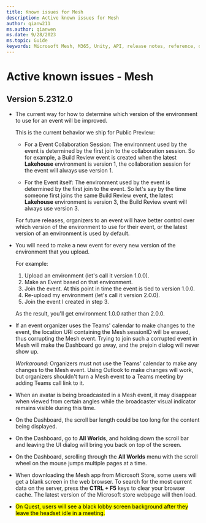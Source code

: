 ```yaml
---
title: Known issues for Mesh
description: Active known issues for Mesh
author: qianw211    
ms.author: qianwen
ms.date: 9/28/2023
ms.topic: Guide
keywords: Microsoft Mesh, M365, Unity, API, release notes, reference, documentation, features, performance
---
```


# Active known issues - Mesh

## Version 5.2312.0

* The current way for how to determine which version of the environment to use for an event will be improved.

    This is the current behavior we ship for Public Preview:

    * For a Event Collaboration Session:  The environment used by the event is determined by the first join to the collaboration session. So for example, a Build Review event is created when the latest **Lakehouse** environment is version 1, the collaboration session for the event will always use version 1.

    * For the Event itself: The environment used by the event is determined by the first join to the event.  So let's say by the time someone first joins the same Build Review event, the latest **Lakehouse** environment is version 3, the Build Review event will always use version 3.

    For future releases, organizers to an event will have better control over which version of the environment to use for their event, or the latest version of an environment is used by default. 

* You will need to make a new event for every new version of the environment that you upload.

    For example:

    1. Upload an environment (let's call it version 1.0.0).
    2. Make an Event based on that environment.
    3. Join the event. At this point in time the event is tied to version 1.0.0.
    4. Re-upload my environment (let's call it version 2.0.0).
    5. Join the event I created in step 3.

    As the result, you'll get environment 1.0.0 rather than 2.0.0.

* If an event organizer uses the Teams' calendar to make changes to the event, the location URI containing the Mesh sessionID will be erased, thus corrupting the Mesh event. Trying to join such a corrupted event in Mesh will make the Dashboard go away, and the prejoin dialog will never show up.

    *Workaround:* Organizers must not use the Teams' calendar to make any changes to the Mesh event. Using Outlook to make changes will work, but organizers shouldn't turn a Mesh event to a Teams meeting by adding Teams call link to it.
    
* When an avatar is being broadcasted in a Mesh event, it may disappear when viewed from certain angles while the broadcaster visual indicator remains visible during this time. 
* On the Dashboard, the scroll bar length could be too long for the content being displayed.
* On the Dashboard, go to **All Worlds**, and holding down the scroll bar and leaving the UI dialog will bring you back on top of the screen.
* On the Dashboard, scrolling through the **All Worlds** menu with the scroll wheel on the mouse jumps multiple pages at a time.
* When downloading the Mesh app from Microsoft Store, some users will get a blank screen in the web browser. To search for the most current data on the server, press the **CTRL + F5** keys to clear your browser cache.  The latest version of the Microsoft store webpage will then load.
* <mark> On Quest, users will see a black lobby screen background after they leave the headset idle in a meeting.


